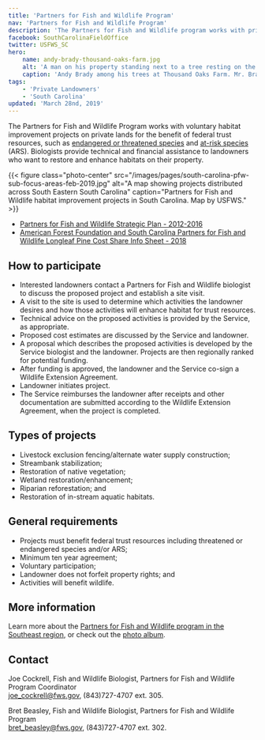 ```yaml
---
title: 'Partners for Fish and Wildlife Program'
nav: 'Partners for Fish and Wildlife Program'
description: 'The Partners for Fish and Wildlife program works with private landowners to improve fish and wildlife habitat on their lands.  We are leaders in voluntary, community-based stewardship for fish and wildlife conservation.'
facebook: SouthCarolinaFieldOffice
twitter: USFWS_SC
hero:
    name: andy-brady-thousand-oaks-farm.jpg
    alt: 'A man on his property standing next to a tree resting on the trunk'
    caption: 'Andy Brady among his trees at Thousand Oaks Farm. Mr. Brady planted a variety of hardwood mast producing trees at Thousand Oaks Farm, former bottomland crop fields adjacent to the Congaree River and Congaree National Park. Additionally, Mr. Brady has his place under conservation easement with the Congaree Land Trust. Photo by John Cely, used with permission.'
tags:
    - 'Private Landowners'
    - 'South Carolina'
updated: 'March 28nd, 2019'
---
```


The Partners for Fish and Wildlife Program works with voluntary habitat improvement projects on private lands for the benefit of federal trust resources, such as [endangered or threatened species](/charleston/endangered-species/) and [at-risk species](/charleston/at-risk-species) (ARS). Biologists provide technical and financial assistance to landowners who want to restore and enhance habitats on their property.

{{< figure class="photo-center" src="/images/pages/south-carolina-pfw-sub-focus-areas-feb-2019.jpg" alt="A map showing projects distributed across South Eastern South Carolina" caption="Partners for Fish and Wildlife habitat improvement projects in South Carolina. Map by USFWS." >}}

- [Partners for Fish and Wildlife Strategic Plan - 2012-2016](/pdf/strategic-plan/partners-for-fish-and-wildlife-program-strategic-plan-2012-2016.pdf)
- [American Forest Foundation and South Carolina Partners for Fish and Wildlife Longleaf Pine Cost Share Info Sheet - 2018](/pdf/fact-sheet/american-forest-foundation-and-south-carolina-partners-for-fish-and-wildlife-longleaf-pine-cost-share.pdf)

## How to participate

- Interested landowners contact a Partners for Fish and Wildlife biologist to discuss the proposed project and establish a site visit.
- A visit to the site is used to determine which activities the landowner desires and how those activities will enhance habitat for trust resources.
- Technical advice on the proposed activities is provided by the Service, as appropriate.
- Proposed cost estimates are discussed by the Service and landowner.
- A proposal which describes the proposed activities is developed by the Service biologist and the landowner. Projects are then regionally ranked for potential funding.
- After funding is approved, the landowner and the Service co-sign a Wildlife Extension Agreement.
- Landowner initiates project.
- The Service reimburses the landowner after receipts and other documentation are submitted according to the Wildlife Extension Agreement, when the project is completed.

## Types of projects

- Livestock exclusion fencing/alternate water supply construction;
- Streambank stabilization;
- Restoration of native vegetation;
- Wetland restoration/enhancement;
- Riparian reforestation; and
- Restoration of in-stream aquatic habitats.

## General requirements

- Projects must benefit federal trust resources including threatened or endangered species and/or ARS;
- Minimum ten year agreement;
- Voluntary participation;
- Landowner does not forfeit property rights; and
- Activities will benefit wildlife.

## More information

Learn more about the [Partners for Fish and Wildlife program in the Southeast region](/our-services/partners-program/), or check out the [photo album](https://www.flickr.com/photos/usfwssoutheast/albums/72157673957777457).

## Contact

Joe Cockrell, Fish and Wildlife Biologist, Partners for Fish and Wildlife Program Coordinator  
[joe_cockrell@fws.gov](mailto:joe_cockrell@fws.gov), (843)727-4707 ext. 305.

Bret Beasley, Fish and Wildlife Biologist, Partners for Fish and Wildlife Program  
[bret_beasley@fws.gov](mailto:bret_beasley@fws.gov), (843)727-4707 ext. 302.
